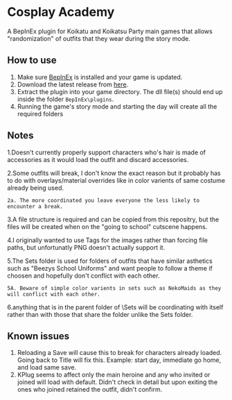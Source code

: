 # Cosplay Academy
A BepInEx plugin for Koikatu and Koikatsu Party main games that allows "randomization" of outfits that they wear during the story mode.

## How to use 
1. Make sure [BepInEx](https://github.com/BepInEx/BepInEx) is installed and your game is updated.
2. Download the latest release from [here](https://github.com/jalil49/Cosplay-Academy).
3. Extract the plugin into your game directory. The dll file(s) should end up inside the folder `BepInEx\plugins`.
4. Running the game's story mode and starting the day will create all the required folders

## Notes

1.Doesn't currently properly support characters who's hair is made of accessories as it would load the outfit and discard accessories.

2.Some outfits will break, I don't know the exact reason but it probably has to do with overlays/material overrides like in color varients of same costume already being used.

	2a. The more coordinated you leave everyone the less likely to encounter a break.
3.A file structure is required and can be copied from this repositry, but the files will be created when on the "going to school" cutscene happens.

4.I originally wanted to use Tags for the images rather than forcing file paths, but unfortunatly PNG doesn't actually support it.

5.The Sets folder is used for folders of outfits that have similar asthetics such as "Beezys School Uniforms" and want people to follow a theme if choosen and hopefully don't conflict with each other.

	5A. Beware of simple color varients in sets such as NekoMaids as they will conflict with each other.
	
6.anything that is in the parent folder of \Sets will be coordinating with itself rather than with those that share the folder unlike the Sets folder.


## Known issues
1. Reloading a Save will cause this to break for characters already loaded. Going back to Title will fix this.
	Example: start day, immediate go home, and load same save.
2. KPlug seems to affect only the main heroine and any who invited or joined will load with default. Didn't check in detail but upon exiting the ones who joined retained the outfit, didn't confirm.


